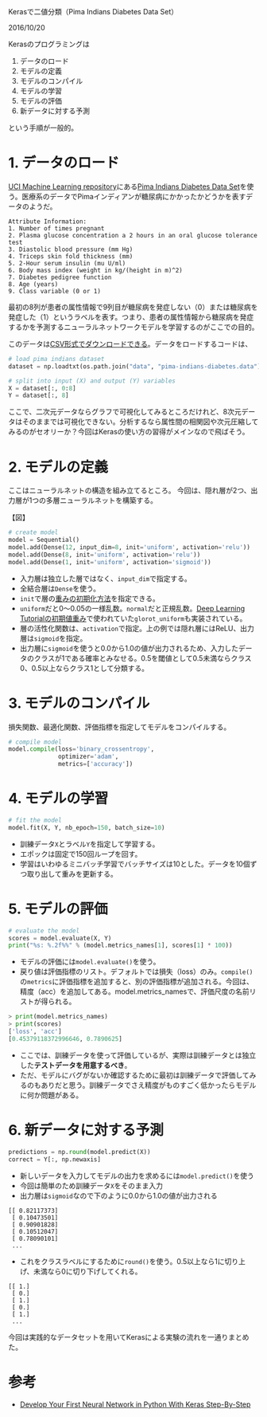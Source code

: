 Kerasで二値分類（Pima Indians Diabetes Data Set）

2016/10/20

Kerasのプログラミングは

1. データのロード
2. モデルの定義
3. モデルのコンパイル
4. モデルの学習
5. モデルの評価
6. 新データに対する予測

という手順が一般的。

# 1. データのロード

[UCI Machine Learning repository](http://archive.ics.uci.edu/ml/index.html)にある[Pima Indians Diabetes Data Set](http://archive.ics.uci.edu/ml/datasets/Pima+Indians+Diabetes)を使う。医療系のデータでPimaインディアンが糖尿病にかかったかどうかを表すデータのようだ。

```
Attribute Information:
1. Number of times pregnant
2. Plasma glucose concentration a 2 hours in an oral glucose tolerance test
3. Diastolic blood pressure (mm Hg)
4. Triceps skin fold thickness (mm)
5. 2-Hour serum insulin (mu U/ml)
6. Body mass index (weight in kg/(height in m)^2)
7. Diabetes pedigree function
8. Age (years)
9. Class variable (0 or 1)
```

最初の8列が患者の属性情報で9列目が糖尿病を発症しない（0）または糖尿病を発症した（1）というラベルを表す。つまり、患者の属性情報から糖尿病を発症するかを予測するニューラルネットワークモデルを学習するのがここでの目的。

このデータは[CSV形式でダウンロードできる](http://archive.ics.uci.edu/ml/machine-learning-databases/pima-indians-diabetes/pima-indians-diabetes.data)。データをロードするコードは、

```python
# load pima indians dataset
dataset = np.loadtxt(os.path.join("data", "pima-indians-diabetes.data"), delimiter=',')

# split into input (X) and output (Y) variables
X = dataset[:, 0:8]
Y = dataset[:, 8]
```

ここで、二次元データならグラフで可視化してみるところだけれど、8次元データはそのままでは可視化できない。分析するなら属性間の相関図や次元圧縮してみるのがセオリーか？今回はKerasの使い方の習得がメインなので飛ばそう。

# 2. モデルの定義

ここはニューラルネットの構造を組み立てるところ。
今回は、隠れ層が2つ、出力層が1つの多層ニューラルネットを構築する。

【図】

```python
# create model
model = Sequential()
model.add(Dense(12, input_dim=8, init='uniform', activation='relu'))
model.add(Dense(8, init='uniform', activation='relu'))
model.add(Dense(1, init='uniform', activation='sigmoid'))
```

- 入力層は独立した層ではなく、`input_dim`で指定する。
- 全結合層は`Dense`を使う。
- `init`で層の[重みの初期化方法](https://keras.io/ja/initializations/)を指定できる。
- `uniform`だと0～0.05の一様乱数。`normal`だと正規乱数。[Deep Learning Tutorialの初期値重み](http://aidiary.hatenablog.com/entry/20150618/1434628272)で使われていた`glorot_uniform`も実装されている。
- 層の活性化関数は、`activation`で指定。上の例では隠れ層にはReLU、出力層は`sigmoid`を指定。
- 出力層に`sigmoid`を使うと0.0から1.0の値が出力されるため、入力したデータのクラスが1である確率とみなせる。0.5を閾値として0.5未満ならクラス0、0.5以上ならクラス1として分類する。

# 3. モデルのコンパイル

損失関数、最適化関数、評価指標を指定してモデルをコンパイルする。

```python
# compile model
model.compile(loss='binary_crossentropy',
              optimizer='adam',
              metrics=['accuracy'])
```

# 4. モデルの学習

```python
# fit the model
model.fit(X, Y, nb_epoch=150, batch_size=10)
```

- 訓練データ`X`とラベル`Y`を指定して学習する。
- エポックは固定で150回ループを回す。
- 学習はいわゆるミニバッチ学習でバッチサイズは10とした。データを10個ずつ取り出して重みを更新する。

# 5. モデルの評価

```python
# evaluate the model
scores = model.evaluate(X, Y)
print("%s: %.2f%%" % (model.metrics_names[1], scores[1] * 100))
```

- モデルの評価には`model.evaluate()`を使う。
- 戻り値は評価指標のリスト。デフォルトでは損失（loss）のみ。`compile()`の`metrics`に評価指標を追加すると、別の評価指標が追加される。今回は、精度（acc）を追加してある。model.metrics_namesで、評価尺度の名前リストが得られる。

```python
> print(model.metrics_names)
> print(scores)
['loss', 'acc']
[0.45379118372996646, 0.7890625]
```

- ここでは、訓練データを使って評価しているが、実際は訓練データとは独立した**テストデータを用意するべき**。
- ただ、モデルにバグがないか確認するために最初は訓練データで評価してみるのもありだと思う。訓練データでさえ精度がものすごく低かったらモデルに何か問題がある。

# 6. 新データに対する予測

```python
predictions = np.round(model.predict(X))
correct = Y[:, np.newaxis]
```

- 新しいデータを入力してモデルの出力を求めるには`model.predict()`を使う
- 今回は簡単のため訓練データ`X`をそのまま入力
- 出力層は`sigmoid`なので下のように0.0から1.0の値が出力される

```
[[ 0.82117373]
 [ 0.10473501]
 [ 0.90901828]
 [ 0.10512047]
 [ 0.78090101]
 ...
```

- これをクラスラベルにするために`round()`を使う。0.5以上なら1に切り上げ、未満なら0に切り下げしてくれる。

```
[[ 1.]
 [ 0.]
 [ 1.]
 [ 0.]
 [ 1.]
 ...
```

今回は実践的なデータセットを用いてKerasによる実験の流れを一通りまとめた。

# 参考

- [Develop Your First Neural Network in Python With Keras Step-By-Step](http://machinelearningmastery.com/tutorial-first-neural-network-python-keras/)

